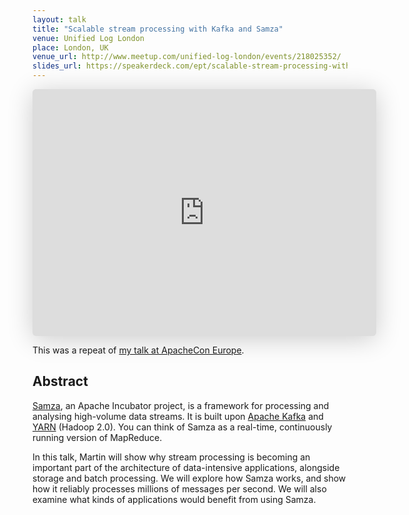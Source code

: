 ```yaml
---
layout: talk
title: "Scalable stream processing with Kafka and Samza"
venue: Unified Log London
place: London, UK
venue_url: http://www.meetup.com/unified-log-london/events/218025352/
slides_url: https://speakerdeck.com/ept/scalable-stream-processing-with-apache-kafka-and-apache-samza
---
```


<iframe class="speakerdeck-iframe" frameborder="0" src="https://speakerdeck.com/player/861136005156013261a506fa84ad753a" title="Scalable stream processing with Apache Kafka and Apache Samza" allowfullscreen="true" mozallowfullscreen="true" webkitallowfullscreen="true" style="border: 0px; background: padding-box padding-box rgba(0, 0, 0, 0.1); margin: 0px; padding: 0px; border-radius: 6px; box-shadow: rgba(0, 0, 0, 0.2) 0px 5px 40px; width: 550px; height: 395px;" data-ratio="1.4177215189873418"></iframe>

This was a repeat of [my talk at ApacheCon Europe](/2014/11/18/scalable-stream-processing-at-apachecon.html).

Abstract
--------

[Samza](http://samza.incubator.apache.org/), an Apache Incubator project, is a framework for
processing and analysing high-volume data streams. It is built upon
[Apache Kafka](http://kafka.apache.org) and
[YARN](http://hadoop.apache.org/docs/current/hadoop-yarn/hadoop-yarn-site/YARN.html) (Hadoop 2.0).
You can think of Samza as a real-time, continuously running version of MapReduce.

In this talk, Martin will show why stream processing is becoming an important part of the
architecture of data-intensive applications, alongside storage and batch processing. We will explore
how Samza works, and show how it reliably processes millions of messages per second.  We will also
examine what kinds of applications would benefit from using Samza.
